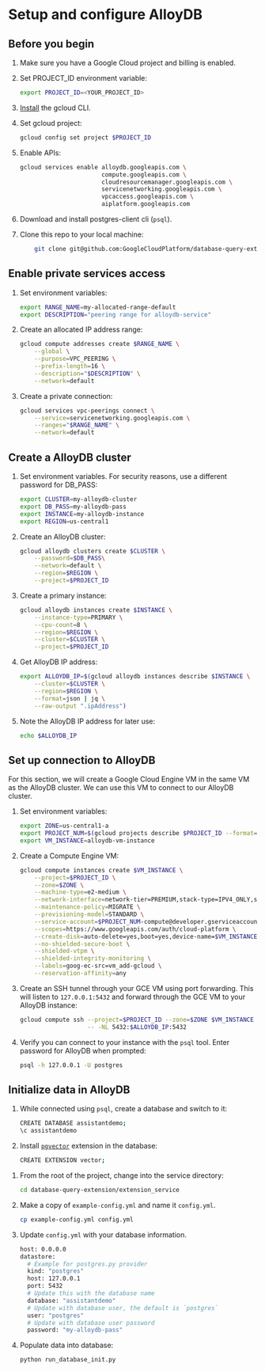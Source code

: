 # Setup and configure AlloyDB 

## Before you begin

1. Make sure you have a Google Cloud project and billing is enabled.

1. Set PROJECT_ID environment variable:

    ```bash
    export PROJECT_ID=<YOUR_PROJECT_ID>
    ```

1. [Install](https://cloud.google.com/sdk/docs/install) the gcloud CLI.

1. Set gcloud project:

    ```bash
    gcloud config set project $PROJECT_ID
    ```

1. Enable APIs:

    ```bash
    gcloud services enable alloydb.googleapis.com \
                           compute.googleapis.com \
                           cloudresourcemanager.googleapis.com \ 
                           servicenetworking.googleapis.com \
                           vpcaccess.googleapis.com \
                           aiplatform.googleapis.com
    ```
1. Download and install postgres-client cli (`psql`). 

1. Clone this repo to your local machine:

    ```bash
        git clone git@github.com:GoogleCloudPlatform/database-query-extension.git
    ```


## Enable private services access

1. Set environment variables:

    ```bash
    export RANGE_NAME=my-allocated-range-default
    export DESCRIPTION="peering range for alloydb-service"
    ```

1. Create an allocated IP address range:

    ```bash
    gcloud compute addresses create $RANGE_NAME \
        --global \
        --purpose=VPC_PEERING \
        --prefix-length=16 \
        --description="$DESCRIPTION" \
        --network=default
    ```

1. Create a private connection:

    ```bash
    gcloud services vpc-peerings connect \
        --service=servicenetworking.googleapis.com \
        --ranges="$RANGE_NAME" \
        --network=default
    ```


## Create a AlloyDB cluster

1. Set environment variables. For security reasons, use a different password for
   DB_PASS:

    ```bash
    export CLUSTER=my-alloydb-cluster
    export DB_PASS=my-alloydb-pass
    export INSTANCE=my-alloydb-instance
    export REGION=us-central1
    ```

1. Create an AlloyDB cluster:

    ```bash
    gcloud alloydb clusters create $CLUSTER \
        --password=$DB_PASS\
        --network=default \
        --region=$REGION \
        --project=$PROJECT_ID
    ```

1. Create a primary instance:

    ```bash
    gcloud alloydb instances create $INSTANCE \
        --instance-type=PRIMARY \
        --cpu-count=8 \
        --region=$REGION \
        --cluster=$CLUSTER \
        --project=$PROJECT_ID
    ```

1. Get AlloyDB IP address:

    ```bash
    export ALLOYDB_IP=$(gcloud alloydb instances describe $INSTANCE \
        --cluster=$CLUSTER \
        --region=$REGION \
        --format=json | jq \
        --raw-output ".ipAddress")
    ```

1. Note the AlloyDB IP address for later use:

    ```bash
    echo $ALLOYDB_IP
    ```

## Set up connection to AlloyDB

For this section, we will create a Google Cloud Engine VM in the same VM as the
AlloyDB cluster. We can use this VM to connect to our AlloyDB cluster.

1. Set environment variables:

    ```bash
    export ZONE=us-central1-a
    export PROJECT_NUM=$(gcloud projects describe $PROJECT_ID --format="value(projectNumber)")
    export VM_INSTANCE=alloydb-vm-instance
    ```

1. Create a Compute Engine VM:

    ```bash
    gcloud compute instances create $VM_INSTANCE \
        --project=$PROJECT_ID \
        --zone=$ZONE \
        --machine-type=e2-medium \
        --network-interface=network-tier=PREMIUM,stack-type=IPV4_ONLY,subnet=default \
        --maintenance-policy=MIGRATE \
        --provisioning-model=STANDARD \
        --service-account=$PROJECT_NUM-compute@developer.gserviceaccount.com \
        --scopes=https://www.googleapis.com/auth/cloud-platform \
        --create-disk=auto-delete=yes,boot=yes,device-name=$VM_INSTANCE,image=projects/ubuntu-os-cloud/global/images/ubuntu-2004-focal-v20231025,mode=rw,size=10,type=projects/$PROJECT_ID/zones/$ZONE/diskTypes/pd-balanced \
        --no-shielded-secure-boot \
        --shielded-vtpm \
        --shielded-integrity-monitoring \
        --labels=goog-ec-src=vm_add-gcloud \
        --reservation-affinity=any
    ```

1. Create an SSH tunnel through your GCE VM using port forwarding. This will
   listen to `127.0.0.1:5432` and forward through the GCE VM to your AlloyDB
   instance:

    ```bash
    gcloud compute ssh --project=$PROJECT_ID --zone=$ZONE $VM_INSTANCE \
                       -- -NL 5432:$ALLOYDB_IP:5432
    ```

1. Verify you can connect to your instance with the `psql` tool. Enter
   password for AlloyDB when prompted:

    ```bash
    psql -h 127.0.0.1 -U postgres
    ```

## Initialize data in AlloyDB

1. While connected using `psql`, create a database and switch to it:

    ```bash
    CREATE DATABASE assistantdemo;
    \c assistantdemo
    ```

1. Install [`pgvector`][pgvector] extension in the database:

    ```bash
    CREATE EXTENSION vector;
    ```

[pgvector]: https://github.com/pgvector/pgvector

1. From the root of the project, change into the service directory:

    ```bash
    cd database-query-extension/extension_service
    ```
1. Make a copy of `example-config.yml` and name it `config.yml`.

    ```bash
    cp example-config.yml config.yml
    ```

1. Update `config.yml` with your database information.

    ```bash
    host: 0.0.0.0
    datastore:
      # Example for postgres.py provider
      kind: "postgres"
      host: 127.0.0.1
      port: 5432
      # Update this with the database name
      database: "assistantdemo"
      # Update with database user, the default is `postgres`
      user: "postgres"
      # Update with database user password
      password: "my-alloydb-pass"
    ```

1. Populate data into database:

    ```bash
    python run_database_init.py
    ```
